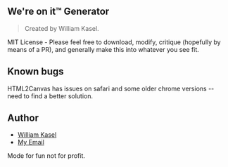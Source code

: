 ## We're on it&trade; Generator

> Created by William Kasel.

MIT License - Please feel free to download, modify, critique (hopefully by means of a PR), and generally make this into whatever you see fit.

## Known bugs

HTML2Canvas has issues on safari and some older chrome versions -- need to find a better solution.

## Author

- [William Kasel](http://www.williamkasel.co)
- [My Email](mailto:wkasel@gmail.com)

Mode for fun not for profit.
